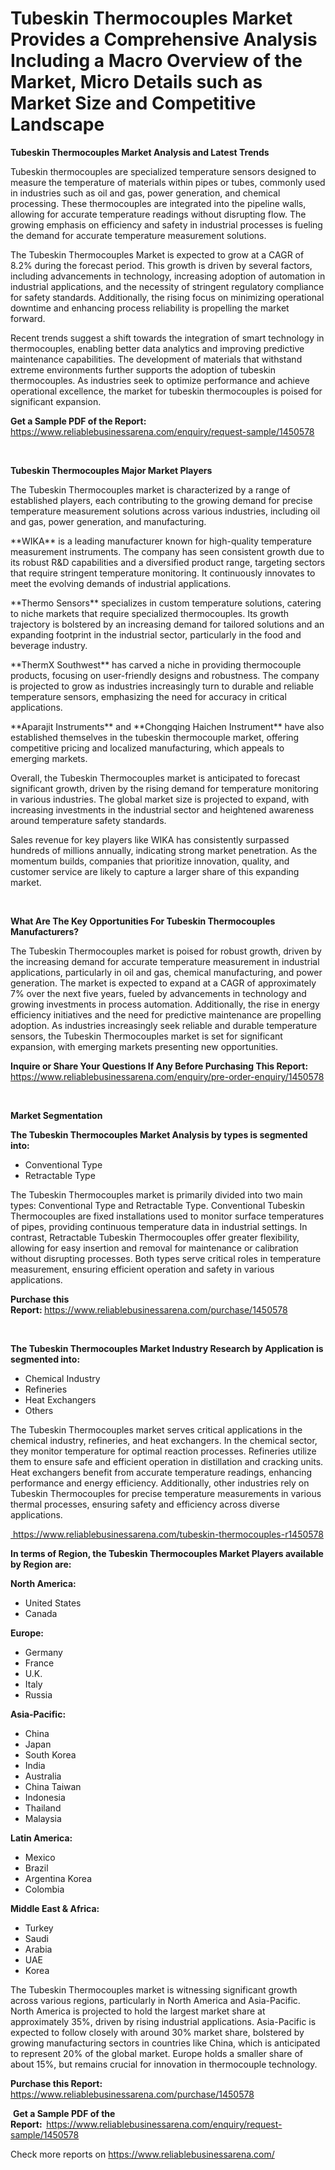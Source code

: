 <p><h1>Tubeskin Thermocouples Market Provides a Comprehensive Analysis Including a Macro Overview of the Market, Micro Details such as Market Size and Competitive Landscape</h1></p><p><strong>Tubeskin Thermocouples Market Analysis and Latest Trends</strong></p>
<p><p>Tubeskin thermocouples are specialized temperature sensors designed to measure the temperature of materials within pipes or tubes, commonly used in industries such as oil and gas, power generation, and chemical processing. These thermocouples are integrated into the pipeline walls, allowing for accurate temperature readings without disrupting flow. The growing emphasis on efficiency and safety in industrial processes is fueling the demand for accurate temperature measurement solutions.</p><p>The Tubeskin Thermocouples Market is expected to grow at a CAGR of 8.2% during the forecast period. This growth is driven by several factors, including advancements in technology, increasing adoption of automation in industrial applications, and the necessity of stringent regulatory compliance for safety standards. Additionally, the rising focus on minimizing operational downtime and enhancing process reliability is propelling the market forward.</p><p>Recent trends suggest a shift towards the integration of smart technology in thermocouples, enabling better data analytics and improving predictive maintenance capabilities. The development of materials that withstand extreme environments further supports the adoption of tubeskin thermocouples. As industries seek to optimize performance and achieve operational excellence, the market for tubeskin thermocouples is poised for significant expansion.</p></p>
<p><strong>Get a Sample PDF of the Report:&nbsp;</strong> <a href="https://www.reliablebusinessarena.com/enquiry/request-sample/1450578?utm_campaign=3554&utm_medium=2&utm_source=Github&utm_content=ia&utm_term=11042025&utm_id=tubeskin-thermocouples">https://www.reliablebusinessarena.com/enquiry/request-sample/1450578</a></p>
<p>&nbsp;</p>
<p><strong>Tubeskin Thermocouples Major Market Players</strong></p>
<p><p>The Tubeskin Thermocouples market is characterized by a range of established players, each contributing to the growing demand for precise temperature measurement solutions across various industries, including oil and gas, power generation, and manufacturing.</p><p>**WIKA** is a leading manufacturer known for high-quality temperature measurement instruments. The company has seen consistent growth due to its robust R&D capabilities and a diversified product range, targeting sectors that require stringent temperature monitoring. It continuously innovates to meet the evolving demands of industrial applications.</p><p>**Thermo Sensors** specializes in custom temperature solutions, catering to niche markets that require specialized thermocouples. Its growth trajectory is bolstered by an increasing demand for tailored solutions and an expanding footprint in the industrial sector, particularly in the food and beverage industry.</p><p>**ThermX Southwest** has carved a niche in providing thermocouple products, focusing on user-friendly designs and robustness. The company is projected to grow as industries increasingly turn to durable and reliable temperature sensors, emphasizing the need for accuracy in critical applications.</p><p>**Aparajit Instruments** and **Chongqing Haichen Instrument** have also established themselves in the tubeskin thermocouple market, offering competitive pricing and localized manufacturing, which appeals to emerging markets.</p><p>Overall, the Tubeskin Thermocouples market is anticipated to forecast significant growth, driven by the rising demand for temperature monitoring in various industries. The global market size is projected to expand, with increasing investments in the industrial sector and heightened awareness around temperature safety standards.</p><p>Sales revenue for key players like WIKA has consistently surpassed hundreds of millions annually, indicating strong market penetration. As the momentum builds, companies that prioritize innovation, quality, and customer service are likely to capture a larger share of this expanding market.</p></p>
<p>&nbsp;</p>
<p><strong>What Are The Key Opportunities For Tubeskin Thermocouples Manufacturers?</strong></p>
<p><p>The Tubeskin Thermocouples market is poised for robust growth, driven by the increasing demand for accurate temperature measurement in industrial applications, particularly in oil and gas, chemical manufacturing, and power generation. The market is expected to expand at a CAGR of approximately 7% over the next five years, fueled by advancements in technology and growing investments in process automation. Additionally, the rise in energy efficiency initiatives and the need for predictive maintenance are propelling adoption. As industries increasingly seek reliable and durable temperature sensors, the Tubeskin Thermocouples market is set for significant expansion, with emerging markets presenting new opportunities.</p></p>
<p><strong>Inquire or Share Your Questions If Any Before Purchasing This Report:</strong> <a href="https://www.reliablebusinessarena.com/enquiry/pre-order-enquiry/1450578?utm_campaign=3554&utm_medium=2&utm_source=Github&utm_content=ia&utm_term=11042025&utm_id=tubeskin-thermocouples">https://www.reliablebusinessarena.com/enquiry/pre-order-enquiry/1450578</a></p>
<p>&nbsp;</p>
<p><strong>Market Segmentation</strong></p>
<p><strong>The Tubeskin Thermocouples Market Analysis by types is segmented into:</strong></p>
<p><ul><li>Conventional Type</li><li>Retractable Type</li></ul></p>
<p><p>The Tubeskin Thermocouples market is primarily divided into two main types: Conventional Type and Retractable Type. Conventional Tubeskin Thermocouples are fixed installations used to monitor surface temperatures of pipes, providing continuous temperature data in industrial settings. In contrast, Retractable Tubeskin Thermocouples offer greater flexibility, allowing for easy insertion and removal for maintenance or calibration without disrupting processes. Both types serve critical roles in temperature measurement, ensuring efficient operation and safety in various applications.</p></p>
<p><strong>Purchase this Report:&nbsp;</strong><a href="https://www.reliablebusinessarena.com/purchase/1450578?utm_campaign=3554&utm_medium=2&utm_source=Github&utm_content=ia&utm_term=11042025&utm_id=tubeskin-thermocouples">https://www.reliablebusinessarena.com/purchase/1450578</a></p>
<p>&nbsp;</p>
<p><strong>The Tubeskin Thermocouples Market Industry Research by Application is segmented into:</strong></p>
<p><ul><li>Chemical Industry</li><li>Refineries</li><li>Heat Exchangers</li><li>Others</li></ul></p>
<p><p>The Tubeskin Thermocouples market serves critical applications in the chemical industry, refineries, and heat exchangers. In the chemical sector, they monitor temperature for optimal reaction processes. Refineries utilize them to ensure safe and efficient operation in distillation and cracking units. Heat exchangers benefit from accurate temperature readings, enhancing performance and energy efficiency. Additionally, other industries rely on Tubeskin Thermocouples for precise temperature measurements in various thermal processes, ensuring safety and efficiency across diverse applications.</p></p>
<p><a href="https://www.reliablebusinessarena.com/tubeskin-thermocouples-r1450578?utm_campaign=3554&utm_medium=2&utm_source=Github&utm_content=ia&utm_term=11042025&utm_id=tubeskin-thermocouples">&nbsp;https://www.reliablebusinessarena.com/tubeskin-thermocouples-r1450578</a></p>
<p><strong>In terms of Region, the Tubeskin Thermocouples Market Players available by Region are:</strong></p>
<p>
    <p> <strong> North America: </strong>
        <ul>
            <li>United States</li>
            <li>Canada</li>
        </ul>
        </p> 
    <p> <strong> Europe: </strong>
        <ul>
            <li>Germany</li>
            <li>France</li>
            <li>U.K.</li>
            <li>Italy</li>
            <li>Russia</li>
        </ul>
        </p> 
    <p> <strong> Asia-Pacific: </strong>
        <ul>
            <li>China</li>
            <li>Japan</li>
            <li>South Korea</li>
            <li>India</li>
            <li>Australia</li>
            <li>China Taiwan</li>
            <li>Indonesia</li>
            <li>Thailand</li>
            <li>Malaysia</li>
        </ul>
        </p> 
    <p> <strong> Latin America: </strong>
        <ul>
            <li>Mexico</li>
            <li>Brazil</li>
            <li>Argentina Korea</li>
            <li>Colombia</li>
        </ul>
        </p> 
    <p> <strong> Middle East & Africa: </strong>
        <ul>
            <li>Turkey</li>
            <li>Saudi</li>
            <li>Arabia</li>
            <li>UAE</li>
            <li>Korea</li>
        </ul>
    </p>
    </p>
<p><p>The Tubeskin Thermocouples market is witnessing significant growth across various regions, particularly in North America and Asia-Pacific. North America is projected to hold the largest market share at approximately 35%, driven by rising industrial applications. Asia-Pacific is expected to follow closely with around 30% market share, bolstered by growing manufacturing sectors in countries like China, which is anticipated to represent 20% of the global market. Europe holds a smaller share of about 15%, but remains crucial for innovation in thermocouple technology.</p></p>
<p><strong>Purchase this Report: </strong><a href="https://www.reliablebusinessarena.com/purchase/1450578?utm_campaign=3554&utm_medium=2&utm_source=Github&utm_content=ia&utm_term=11042025&utm_id=tubeskin-thermocouples">https://www.reliablebusinessarena.com/purchase/1450578</a></p>
<p>&nbsp;<strong>Get a Sample PDF of the Report:&nbsp;&nbsp;</strong><a href="https://www.reliablebusinessarena.com/enquiry/request-sample/1450578?utm_campaign=3554&utm_medium=2&utm_source=Github&utm_content=ia&utm_term=11042025&utm_id=tubeskin-thermocouples">https://www.reliablebusinessarena.com/enquiry/request-sample/1450578</a></p>
<p><strong></strong></p>
<p>Check more reports on <a href="https://www.reliablebusinessarena.com/?utm_campaign=3554&utm_medium=2&utm_source=Github&utm_content=ia&utm_term=11042025&utm_id=tubeskin-thermocouples">https://www.reliablebusinessarena.com/</a></p>